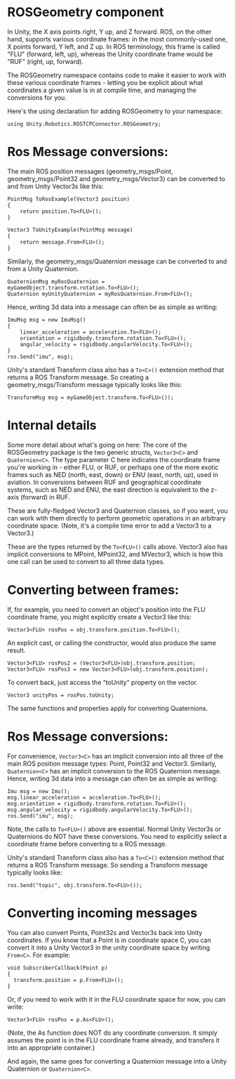 # ROSGeometry component

In Unity, the X axis points right, Y up, and Z forward. ROS, on the other hand, supports various coordinate frames: in the most commonly-used one, X points forward, Y left, and Z up. In ROS terminology, this frame is called "FLU" (forward, left, up), whereas the Unity coordinate frame would be "RUF" (right, up, forward).

The ROSGeometry namespace contains code to make it easier to work with these various coordinate frames - letting you be explicit about what coordinates a given value is in at compile time, and managing the conversions for you.

Here's the using declaration for adding ROSGeometry to your namespace:

    using Unity.Robotics.ROSTCPConnector.ROSGeometry;

# Ros Message conversions:

The main ROS position messages (geometry_msgs/Point, geometry_msgs/Point32 and geometry_msgs/Vector3) can be converted to and from Unity Vector3s like this:

	PointMsg ToRosExample(Vector3 position)
	{
		return position.To<FLU>();
	}

	Vector3 ToUnityExample(PointMsg message)
	{
		return message.From<FLU>();
	}

Similarly, the geometry_msgs/Quaternion message can be converted to and from a Unity Quaternion.

	QuaternionMsg myRosQuaternion = myGameObject.transform.rotation.To<FLU>();
	Quaternion myUnityQuaternion = myRosQuaternion.From<FLU>();

Hence, writing 3d data into a message can often be as simple as writing:

	ImuMsg msg = new ImuMsg()
	{
		linear_acceleration = acceleration.To<FLU>();
		orientation = rigidbody.transform.rotation.To<FLU>();
		angular_velocity = rigidbody.angularVelocity.To<FLU>();
	}
	ros.Send("imu", msg);

Unity's standard Transform class also has a `To<C>()` extension method that returns a ROS Transform message. So creating a geometry_msgs/Transform message typically looks like this:

    TransformMsg msg = myGameObject.transform.To<FLU>());

# Internal details

Some more detail about what's going on here: The core of the ROSGeometry package is the two generic structs, `Vector3<C>` and `Quaternion<C>`. The type parameter C here indicates the coordinate frame you're working in - either FLU, or RUF, or perhaps one of the more exotic frames such as NED (north, east, down) or ENU (east, north, up), used in aviation. In conversions between RUF and geographical coordinate systems, such as NED and ENU, the east direction is equivalent to the z-axis (forward) in RUF.

These are fully-fledged Vector3 and Quaternion classes, so if you want, you can work with them directly to perform geometric operations in an arbitrary coordinate space. (Note, it's a compile time error to add a Vector3<FLU> to a Vector3<RUF>.)

These are the types returned by the `To<FLU>()` calls above. Vector3<C> also has implicit conversions to MPoint, MPoint32, and MVector3, which is how this one call can be used to convert to all three data types.

# Converting between frames:

If, for example, you need to convert an object's position into the FLU coordinate frame, you might explicitly create a Vector3<FLU> like this:

    Vector3<FLU> rosPos = obj.transform.position.To<FLU>();

An explicit cast, or calling the constructor, would also produce the same result.

    Vector3<FLU> rosPos2 = (Vector3<FLU>)obj.transform.position;
    Vector3<FLU> rosPos3 = new Vector3<FLU>(obj.transform.position);

To convert back, just access the "toUnity" property on the vector.

    Vector3 unityPos = rosPos.toUnity;

The same functions and properties apply for converting Quaternions.

# Ros Message conversions:

For convenience, `Vector3<C>` has an implicit conversion into all three of the main ROS position message types: Point, Point32 and Vector3. Similarly, `Quaternion<C>` has an implicit conversion to the ROS Quaternion message. Hence, writing 3d data into a message can often be as simple as writing:

	Imu msg = new Imu();
	msg.linear_acceleration = acceleration.To<FLU>();
	msg.orientation = rigidbody.transform.rotation.To<FLU>();
	msg.angular_velocity = rigidbody.angularVelocity.To<FLU>();
	ros.Send("imu", msg);

Note, the calls to `To<FLU>()` above are essential. Normal Unity Vector3s or Quaternions do NOT have these conversions. You need to explicitly select a coordinate frame before converting to a ROS message.

Unity's standard Transform class also has a `To<C>()` extension method that returns a ROS Transform message. So sending a Transform message typically looks like:

    ros.Send("topic", obj.transform.To<FLU>());

# Converting incoming messages

You can also convert Points, Point32s and Vector3s back into Unity coordinates. If you know that a Point is in coordinate space C, you can convert it into a Unity Vector3 in the unity coordinate space by writing `From<C>`. For example:

    void SubscriberCallback(Point p)
	{
	  transform.position = p.From<FLU>();
	}

Or, if you need to work with it in the FLU coordinate space for now, you can write:

    Vector3<FLU> rosPos = p.As<FLU>();

(Note, the As function does NOT do any coordinate conversion. It simply assumes the point is in the FLU coordinate frame already, and transfers it into an appropriate container.)

And again, the same goes for converting a Quaternion message into a Unity Quaternion or `Quaternion<C>`.
